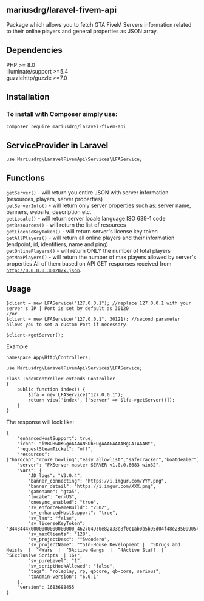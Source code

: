 ## mariusdrg/laravel-fivem-api
Package which allows you to fetch GTA FiveM Servers information related to their online players and general properties as JSON array.

## Dependencies
PHP >= 8.0<br>
illuminate/support >=5.4<br>
guzzlehttp/guzzle >=7.0

## Installation

### To install with Composer simply use:
```composer require mariusdrg/laravel-fivem-api```

## ServiceProvider in Laravel

```use Mariusdrg\LaravelFivemApi\Services\LFAService;```

## Functions

```getServer()``` - will return you entire JSON with server information (resources, players, server properties)<br>
```getServerInfo()``` - will return only server properties such as: server name, banners, website, description etc.<br>
```getLocale()``` - will return server locale language ISO 639-1 code<br>
```getResources()``` - will return the list of resources<br>
```getLicenseKeyToken()``` - will return server's license key token<br>
```getAllPlayers()``` - will return all online players and their information (endpoint, id, identifiers, name and ping)<br>
```getOnlinePlayers()``` - will return ONLY the number of total players<br>
```getMaxPlayers()``` - will return the number of max players allowed by server's properties
All of them based on API GET responses received from <code>http://0.0.0.0:30120/x.json</code>.


## Usage

```
$client = new LFAService("127.0.0.1"); //replace 127.0.0.1 with your server's IP | Port is set by default as 30120
//or
$client = new LFAService("127.0.0.1", 30121); //second parameter allows you to set a custom Port if necessary

$client->getServer();
```

Example
```
namespace App\Http\Controllers;

use Mariusdrg\LaravelFivemApi\Services\LFAService;

class IndexController extends Controller
{
    public function index() {
        $lfa = new LFAService("127.0.0.1");
        return view('index', ['server' => $lfa->getServer()]);
    }
}
```

The response will look like:
```
{
    "enhancedHostSupport": true,
    "icon": "iVBORw0KGgoAAAANSUhEUgAAAGAAAABgCAIAAABt",
    "requestSteamTicket": "off",
    "resources": ["hardcap","rcore_bowling","easy_allowlist","safecracker","boatdealer"],
    "server": "FXServer-master SERVER v1.0.0.6683 win32",
    "vars": {
        "JD_logs": "V3.0.4",
        "banner_connecting": "https://i.imgur.com/YYY.png",
        "banner_detail": "https://i.imgur.com/XXX.png",
        "gamename": "gta5",
        "locale": "en-US",
        "onesync_enabled": "true",
        "sv_enforceGameBuild": "2502",
        "sv_enhancedHostSupport": "true",
        "sv_lan": "false",
        "sv_licenseKeyToken": "3443444x0000000000000000_4627049:0e82a33e8f0c1ab0b5b95d04f48e235099054ecebad8ah8aed4a8951a8a218b8",
        "sv_maxClients": "128",
        "sv_projectDesc": "^5wcodero",
        "sv_projectName": "^5In-House Development |  ^5Drugs and Heists  |  ^4Wars  |  ^5Active Gangs  |  ^4Active Staff  |  ^5Exclusive Scripts  | 16+",
        "sv_pureLevel": "1",
        "sv_scriptHookAllowed": "false",
        "tags": "roleplay, rp, qbcore, qb-core, serious",
        "txAdmin-version": "6.0.1"
    },
    "version": 1683688455
}
```